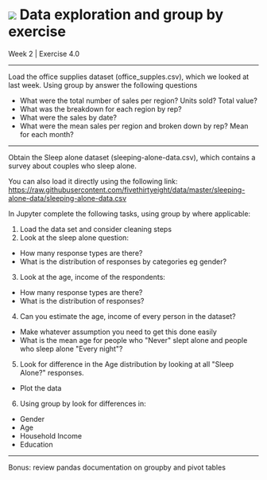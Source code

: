 # ![](https://ga-dash.s3.amazonaws.com/production/assets/logo-9f88ae6c9c3871690e33280fcf557f33.png) Data exploration and group by exercise
Week 2 | Exercise 4.0

---
Load the office supplies dataset (office_supples.csv), which we looked at last week.
Using group by answer the following questions
- What were the total number of sales per region? Units sold? Total value?
- What was the breakdown for each region by rep?
- What were the sales by date?
- What were the mean sales per region and broken down by rep? Mean for each month?
---

Obtain the Sleep alone dataset (sleeping-alone-data.csv), which contains a survey about couples who sleep alone.

You can also load it directly using the following link:
 https://raw.githubusercontent.com/fivethirtyeight/data/master/sleeping-alone-data/sleeping-alone-data.csv


In Jupyter complete the following tasks, using group by where applicable:

1. Load the data set and consider cleaning steps
2. Look at the sleep alone question:
- How many response types are there?
- What is the distribution of responses by categories eg gender?
3. Look at the age, income of the respondents:
- How many response types are there?
- What is the distribution of responses?
4. Can you estimate the age, income of every person in the dataset?
- Make whatever assumption you need to get this done easily
- What is the mean age for people who "Never" slept alone and people who sleep alone "Every night"?
5. Look for difference in the Age distribution by looking at all "Sleep Alone?" responses.
- Plot the data
6. Using group by look for differences in:
- Gender
- Age
- Household Income
- Education  

---
Bonus: review pandas documentation on groupby and pivot tables
